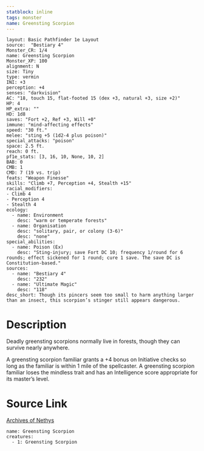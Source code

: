 ```yaml
---
statblock: inline
tags: monster
name: Greensting Scorpion
---
```

```statblock
layout: Basic Pathfinder 1e Layout
source:  "Bestiary 4"
Monster_CR: 1/4
name: Greensting Scorpion
Monster_XP: 100
alignment: N
size: Tiny
type: vermin
INI: +3
perception: +4
senses: "darkvision"
AC: "18, touch 15, flat-footed 15 (dex +3, natural +3, size +2)"
HP: 4
HP_extra: ""
HD: 1d8
saves: "Fort +2, Ref +3, Will +0"
immune: "mind-affecting effects"
speed: "30 ft."
melee: "sting +5 (1d2-4 plus poison)"
special_attacks: "poison"
space: 2.5 ft.
reach: 0 ft.
pf1e_stats: [3, 16, 10, None, 10, 2]
BAB: 0
CMB: 1
CMD: 7 (19 vs. trip)
feats: "Weapon Finesse"
skills: "Climb +7, Perception +4, Stealth +15"
racial_modifiers:
- Climb 4
- Perception 4
- Stealth 4
ecology:
  - name: Environment
    desc: "warm or temperate forests"
  - name: Organisation
    desc: "solitary, pair, or colony (3-6)"
    desc: "none"
special_abilities:
  - name: Poison (Ex)
    desc: "Sting-injury; save Fort DC 10; frequency 1/round for 6 rounds; effect sickened for 1 round; cure 1 save. The save DC is Constitution-based."
sources:
  - name: "Bestiary 4"
    desc: "232"
  - name: "Ultimate Magic"
    desc: "118"
desc_short: Though its pincers seem too small to harm anything larger than an insect, this scorpion’s stinger still appears dangerous.
```
# Description
Deadly greensting scorpions normally live in forests, though they can survive nearly anywhere.

A greensting scorpion familiar grants a +4 bonus on Initiative checks so long as the familiar is within 1 mile of the spellcaster. A greensting scorpion familiar loses the mindless trait and has an Intelligence score appropriate for its master’s level.
# Source Link
[Archives of Nethys](https://aonprd.com/MonsterDisplay.aspx?ItemName=Greensting%20Scorpion)
```encounter-table
name: Greensting Scorpion
creatures:
  - 1: Greensting Scorpion
```
